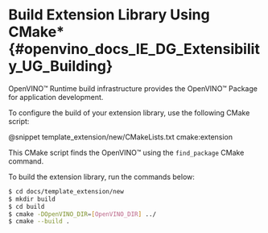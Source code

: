 # Build Extension Library Using CMake* {#openvino_docs_IE_DG_Extensibility_UG_Building}

OpenVINO™ Runtime build infrastructure provides the OpenVINO™ Package for application development.

To configure the build of your extension library, use the following CMake script:

@snippet template_extension/new/CMakeLists.txt cmake:extension

This CMake script finds the OpenVINO™ using the `find_package` CMake command.

To build the extension library, run the commands below:

```sh
$ cd docs/template_extension/new
$ mkdir build
$ cd build
$ cmake -DOpenVINO_DIR=[OpenVINO_DIR] ../
$ cmake --build .
```
